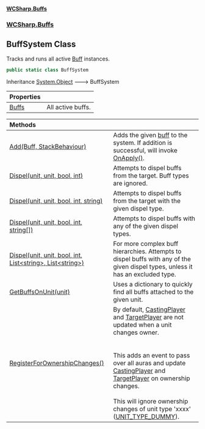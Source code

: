 #### [WCSharp.Buffs](README.md 'README')
### [WCSharp.Buffs](WCSharp.Buffs.md 'WCSharp.Buffs')

## BuffSystem Class

Tracks and runs all active [Buff](WCSharp.Buffs.Buff.md 'WCSharp.Buffs.Buff') instances.

```csharp
public static class BuffSystem
```

Inheritance [System.Object](https://docs.microsoft.com/en-us/dotnet/api/System.Object 'System.Object') &#129106; BuffSystem

| Properties | |
| :--- | :--- |
| [Buffs](WCSharp.Buffs.BuffSystem.Buffs.md 'WCSharp.Buffs.BuffSystem.Buffs') | All active buffs. |

| Methods | |
| :--- | :--- |
| [Add(Buff, StackBehaviour)](WCSharp.Buffs.BuffSystem.Add(WCSharp.Buffs.Buff,WCSharp.Buffs.StackBehaviour).md 'WCSharp.Buffs.BuffSystem.Add(WCSharp.Buffs.Buff, WCSharp.Buffs.StackBehaviour)') | Adds the given [buff](WCSharp.Buffs.BuffSystem.Add(WCSharp.Buffs.Buff,WCSharp.Buffs.StackBehaviour).md#WCSharp.Buffs.BuffSystem.Add(WCSharp.Buffs.Buff,WCSharp.Buffs.StackBehaviour).buff 'WCSharp.Buffs.BuffSystem.Add(WCSharp.Buffs.Buff, WCSharp.Buffs.StackBehaviour).buff') to the system. If addition is successful, will invoke [OnApply()](WCSharp.Buffs.Buff.OnApply().md 'WCSharp.Buffs.Buff.OnApply()'). |
| [Dispel(unit, unit, bool, int)](WCSharp.Buffs.BuffSystem.Dispel(War3Api.Common.unit,War3Api.Common.unit,bool,int).md 'WCSharp.Buffs.BuffSystem.Dispel(War3Api.Common.unit, War3Api.Common.unit, bool, int)') | Attempts to dispel buffs from the target. Buff types are ignored. |
| [Dispel(unit, unit, bool, int, string)](WCSharp.Buffs.BuffSystem.Dispel(War3Api.Common.unit,War3Api.Common.unit,bool,int,string).md 'WCSharp.Buffs.BuffSystem.Dispel(War3Api.Common.unit, War3Api.Common.unit, bool, int, string)') | Attempts to dispel buffs from the target with the given dispel type. |
| [Dispel(unit, unit, bool, int, string[])](WCSharp.Buffs.BuffSystem.Dispel(War3Api.Common.unit,War3Api.Common.unit,bool,int,string[]).md 'WCSharp.Buffs.BuffSystem.Dispel(War3Api.Common.unit, War3Api.Common.unit, bool, int, string[])') | Attempts to dispel buffs with any of the given dispel types. |
| [Dispel(unit, unit, bool, int, List&lt;string&gt;, List&lt;string&gt;)](WCSharp.Buffs.BuffSystem.Dispel(War3Api.Common.unit,War3Api.Common.unit,bool,int,System.Collections.Generic.List_string_,System.Collections.Generic.List_string_).md 'WCSharp.Buffs.BuffSystem.Dispel(War3Api.Common.unit, War3Api.Common.unit, bool, int, System.Collections.Generic.List<string>, System.Collections.Generic.List<string>)') | For more complex buff hierarchies. Attempts to dispel buffs with any of the given dispel types, unless it has an excluded type. |
| [GetBuffsOnUnit(unit)](WCSharp.Buffs.BuffSystem.GetBuffsOnUnit(War3Api.Common.unit).md 'WCSharp.Buffs.BuffSystem.GetBuffsOnUnit(War3Api.Common.unit)') | Uses a dictionary to quickly find all buffs attached to the given unit. |
| [RegisterForOwnershipChanges()](WCSharp.Buffs.BuffSystem.RegisterForOwnershipChanges().md 'WCSharp.Buffs.BuffSystem.RegisterForOwnershipChanges()') | By default, [CastingPlayer](WCSharp.Buffs.Buff.CastingPlayer.md 'WCSharp.Buffs.Buff.CastingPlayer') and [TargetPlayer](WCSharp.Buffs.Buff.TargetPlayer.md 'WCSharp.Buffs.Buff.TargetPlayer') are not updated when a unit changes owner.<br/><br/><br/>This adds an event to pass over all auras and update [CastingPlayer](WCSharp.Buffs.Buff.CastingPlayer.md 'WCSharp.Buffs.Buff.CastingPlayer') and [TargetPlayer](WCSharp.Buffs.Buff.TargetPlayer.md 'WCSharp.Buffs.Buff.TargetPlayer') on ownership changes.<br/><br/>This will ignore ownership changes of unit type 'xxxx' ([UNIT_TYPE_DUMMY](../WCSharp.Dummies/WCSharp.Dummies.DummySystem.UNIT_TYPE_DUMMY.md 'WCSharp.Dummies.DummySystem.UNIT_TYPE_DUMMY')). |
